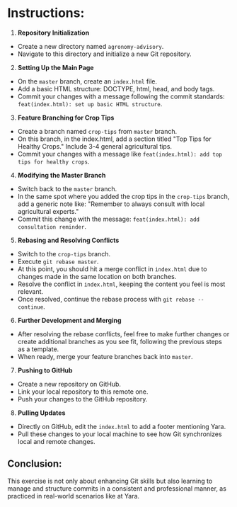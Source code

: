 # Instructions:

1. **Repository Initialization**
* Create a new directory named `agronomy-advisory`.
* Navigate to this directory and initialize a new Git repository.

2. **Setting Up the Main Page**
* On the `master` branch, create an `index.html` file.
* Add a basic HTML structure: DOCTYPE, html, head, and body tags.
* Commit your changes with a message following the commit standards: `feat(index.html): set up basic HTML structure`.

3. **Feature Branching for Crop Tips**
* Create a branch named `crop-tips` from `master` branch.
* On this branch, in the index.html, add a section titled "Top Tips for Healthy Crops." Include 3-4 general agricultural tips.
* Commit your changes with a message like `feat(index.html): add top tips for healthy crops`.

4. **Modifying the Master Branch**
* Switch back to the `master` branch.
* In the same spot where you added the crop tips in the `crop-tips` branch, add a generic note like: "Remember to always consult with local agricultural experts."
* Commit this change with the message: `feat(index.html): add consultation reminder`.

5. **Rebasing and Resolving Conflicts**
* Switch to the `crop-tips` branch.
* Execute `git rebase master`.
* At this point, you should hit a merge conflict in `index.html` due to changes made in the same location on both branches.
* Resolve the conflict in `index.html`, keeping the content you feel is most relevant.
* Once resolved, continue the rebase process with `git rebase --continue`.

6. **Further Development and Merging**
* After resolving the rebase conflicts, feel free to make further changes or create additional branches as you see fit, following the previous steps as a template.
* When ready, merge your feature branches back into `master`.

7. **Pushing to GitHub**
* Create a new repository on GitHub.
* Link your local repository to this remote one.
* Push your changes to the GitHub repository.

8. **Pulling Updates**
* Directly on GitHub, edit the `index.html` to add a footer mentioning Yara.
* Pull these changes to your local machine to see how Git synchronizes local and remote changes.

## Conclusion:
This exercise is not only about enhancing Git skills but also learning to manage and structure commits in a consistent and professional manner, as practiced in real-world scenarios like at Yara.
